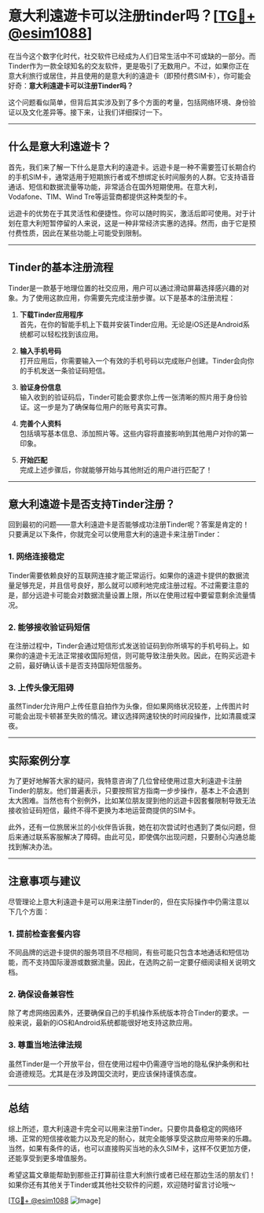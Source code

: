 # 意大利遠遊卡可以注册tinder吗？[[TG💪+ @esim1088](https://t.me/s/esim1088)]

在当今这个数字化时代，社交软件已经成为人们日常生活中不可或缺的一部分。而Tinder作为一款全球知名的交友软件，更是吸引了无数用户。不过，如果你正在意大利旅行或居住，并且使用的是意大利的遠遊卡（即预付费SIM卡），你可能会好奇：**意大利遠遊卡可以注册Tinder吗？**

这个问题看似简单，但背后其实涉及到了多个方面的考量，包括网络环境、身份验证以及文化差异等。接下来，让我们详细探讨一下。

---

## 什么是意大利遠遊卡？

首先，我们来了解一下什么是意大利的遠遊卡。远遊卡是一种不需要签订长期合约的手机SIM卡，通常适用于短期旅行者或不想绑定长时间服务的人群。它支持语音通话、短信和数据流量等功能，非常适合在国外短期使用。在意大利，Vodafone、TIM、Wind Tre等运营商都提供这种类型的卡。

远遊卡的优势在于其灵活性和便捷性。你可以随时购买，激活后即可使用。对于计划在意大利短暂停留的人来说，这是一种非常经济实惠的选择。然而，由于它是预付费性质，因此在某些功能上可能受到限制。

---

## Tinder的基本注册流程

Tinder是一款基于地理位置的社交应用，用户可以通过滑动屏幕选择感兴趣的对象。为了使用这款应用，你需要先完成注册步骤。以下是基本的注册流程：

1. **下载Tinder应用程序**  
   首先，在你的智能手机上下载并安装Tinder应用。无论是iOS还是Android系统都可以轻松找到该应用。

2. **输入手机号码**  
   打开应用后，你需要输入一个有效的手机号码以完成账户创建。Tinder会向你的手机发送一条验证码短信。

3. **验证身份信息**  
   输入收到的验证码后，Tinder可能会要求你上传一张清晰的照片用于身份验证。这一步是为了确保每位用户的账号真实可靠。

4. **完善个人资料**  
   包括填写基本信息、添加照片等。这些内容将直接影响到其他用户对你的第一印象。

5. **开始匹配**  
   完成上述步骤后，你就能够开始与其他附近的用户进行匹配了！

---

## 意大利遠遊卡是否支持Tinder注册？

回到最初的问题——意大利遠遊卡是否能够成功注册Tinder呢？答案是肯定的！只要满足以下条件，你就完全可以使用意大利的遠遊卡来注册Tinder：

### 1. 网络连接稳定
Tinder需要依赖良好的互联网连接才能正常运行。如果你的遠遊卡提供的数据流量足够充足，并且信号良好，那么就可以顺利地完成注册过程。不过需要注意的是，部分远遊卡可能会对数据流量设置上限，所以在使用过程中要留意剩余流量情况。

### 2. 能够接收验证码短信
在注册过程中，Tinder会通过短信形式发送验证码到你所填写的手机号码上。如果你的遠遊卡无法正常接收国际短信，则可能导致注册失败。因此，在购买远遊卡之前，最好确认该卡是否支持国际短信服务。

### 3. 上传头像无阻碍
虽然Tinder允许用户上传任意自拍作为头像，但如果网络状况较差，上传图片时可能会出现卡顿甚至失败的情况。建议选择网速较快的时间段操作，比如清晨或深夜。

---

## 实际案例分享

为了更好地解答大家的疑问，我特意咨询了几位曾经使用过意大利遠遊卡注册Tinder的朋友。他们普遍表示，只要按照官方指南一步步操作，基本上不会遇到太大困难。当然也有个别例外，比如某位朋友提到他的远遊卡因套餐限制导致无法接收验证码短信，最终不得不更换为本地运营商提供的SIM卡。

此外，还有一位旅居米兰的小伙伴告诉我，她在初次尝试时也遇到了类似问题，但后来通过联系客服解决了障碍。由此可见，即使偶尔出现问题，只要耐心沟通总能找到解决办法。

---

## 注意事项与建议

尽管理论上意大利遠遊卡是可以用来注册Tinder的，但在实际操作中仍需注意以下几个方面：

### 1. 提前检查套餐内容
不同品牌的远遊卡提供的服务项目不尽相同，有些可能只包含本地通话和短信功能，而不支持国际漫游或数据流量。因此，在选购之前一定要仔细阅读相关说明文档。

### 2. 确保设备兼容性
除了考虑网络因素外，还要确保自己的手机操作系统版本符合Tinder的要求。一般来说，最新的iOS和Android系统都能很好地支持这款应用。

### 3. 尊重当地法律法规
虽然Tinder是一个开放平台，但在使用过程中仍需遵守当地的隐私保护条例和社会道德规范。尤其是在涉及跨国交流时，更应该保持谨慎态度。

---

## 总结

综上所述，意大利遠遊卡完全可以用来注册Tinder。只要你具备稳定的网络环境、正常的短信接收能力以及充足的耐心，就完全能够享受这款应用带来的乐趣。当然，如果有条件的话，也可以直接购买当地的永久SIM卡，这样不仅更加方便，还能享受到更多增值服务。

希望这篇文章能帮助到那些正打算前往意大利旅行或者已经在那边生活的朋友们！如果你还有其他关于Tinder或其他社交软件的问题，欢迎随时留言讨论哦～

[[TG💪+ @esim1088](https://t.me/s/esim1088) ![Image](https://i.postimg.cc/4NQfJmqS/Snipaste-2025-05-13-00-14-12.png)]